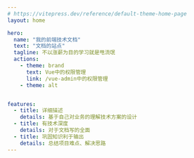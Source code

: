 ```yaml
---
# https://vitepress.dev/reference/default-theme-home-page
layout: home

hero:
  name: "我的前端技术文档"
  text: "文档的站点"
  tagline: 不以涨薪为目的学习就是甩流氓
  actions:
    - theme: brand
      text: Vue中的权限管理
      link: /vue-admin中的权限管理
    - theme: alt


features:
  - title: 详细描述
    details: 基于自己对业务的理解技术方案的设计
  - title: 有技术深度
    details: 对于文档写的全面
  - title: 巩固知识利于输出
    details: 总结项目难点、解决思路
---
```


